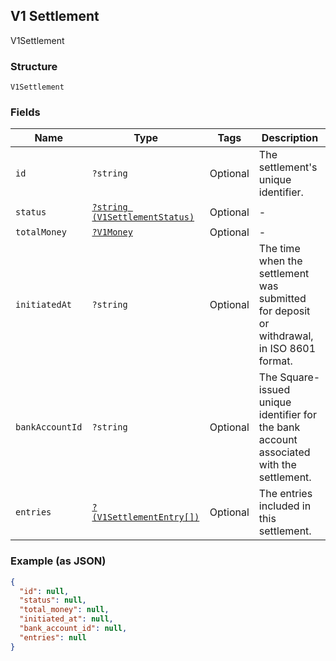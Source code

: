 ## V1 Settlement

V1Settlement

### Structure

`V1Settlement`

### Fields

| Name | Type | Tags | Description |
|  --- | --- | --- | --- |
| `id` | `?string` | Optional | The settlement's unique identifier. |
| `status` | [`?string (V1SettlementStatus)`](/doc/models/v1-settlement-status.md) | Optional | -  |
| `totalMoney` | [`?V1Money`](/doc/models/v1-money.md) | Optional | -  |
| `initiatedAt` | `?string` | Optional | The time when the settlement was submitted for deposit or withdrawal, in ISO 8601 format. |
| `bankAccountId` | `?string` | Optional | The Square-issued unique identifier for the bank account associated with the settlement. |
| `entries` | [`?(V1SettlementEntry[])`](/doc/models/v1-settlement-entry.md) | Optional | The entries included in this settlement. |

### Example (as JSON)

```json
{
  "id": null,
  "status": null,
  "total_money": null,
  "initiated_at": null,
  "bank_account_id": null,
  "entries": null
}
```

